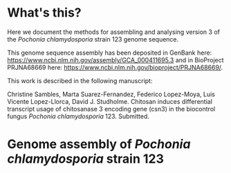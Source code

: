 # What's this?

Here we document the methods for assembling and analysing version 3 of the *Pochonia chlamydosporia* strain 123 genome sequence.

This genome sequence assembly has been deposited in GenBank here: https://www.ncbi.nlm.nih.gov/assembly/GCA_000411695.3 and in BioProject PRJNA68669 here: https://www.ncbi.nlm.nih.gov/bioproject/PRJNA68669/.

This work is described in the following manuscript:

Christine Sambles, Marta Suarez-Fernandez, Federico Lopez-Moya, Luis Vicente Lopez-Llorca, David J. Studholme.
Chitosan induces differential transcript usage of chitosanase 3 encoding gene (csn3) in the biocontrol fungus *Pochonia chlamydosporia* 123. Submitted.

# Genome assembly of *Pochonia chlamydosporia* strain 123



